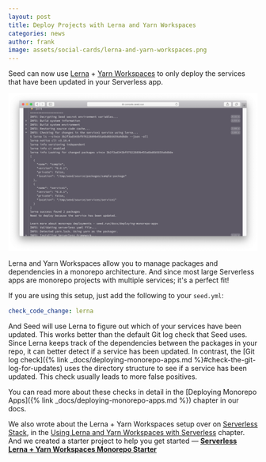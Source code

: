 ```yaml
---
layout: post
title: Deploy Projects with Lerna and Yarn Workspaces
categories: news
author: frank
image: assets/social-cards/lerna-and-yarn-workspaces.png
---
```


Seed can now use [Lerna](https://lerna.js.org) + [Yarn Workspaces](https://classic.yarnpkg.com/en/docs/workspaces/) to only deploy the services that have been updated in your Serverless app.

![Lerna check in Seed build log](/assets/blog/deploy-projects-with-lerna-and-yarn-workspaces/lerna-check-in-seed-build-log.png)

Lerna and Yarn Workspaces allow you to manage packages and dependencies in a monorepo architecture. And since most large Serverless apps are monorepo projects with multiple services; it's a perfect fit!

If you are using this setup, just add the following to your `seed.yml`:

``` yml
check_code_change: lerna
```

And Seed will use Lerna to figure out which of your services have been updated. This works better than the default Git log check that Seed uses. Since Lerna keeps track of the dependencies between the packages in your repo, it can better detect if a service has been updated. In contrast, the [Git log check]({% link _docs/deploying-monorepo-apps.md %}#check-the-git-log-for-updates) uses the directory structure to see if a service has been updated. This check usually leads to more false positives.

You can read more about these checks in detail in the [Deploying Monorepo Apps]({% link _docs/deploying-monorepo-apps.md %}) chapter in our docs.

We also wrote about the Lerna + Yarn Workspaces setup over on [Serverless Stack](https://serverless-stack.com/), in the [Using Lerna and Yarn Workspaces with Serverless](https://serverless-stack.com/chapters/using-lerna-and-yarn-workspaces-with-serverless.html) chapter. And we created a starter project to help you get started — [**Serverless Lerna + Yarn Workspaces Monorepo Starter**](https://github.com/AnomalyInnovations/serverless-lerna-yarn-starter)
